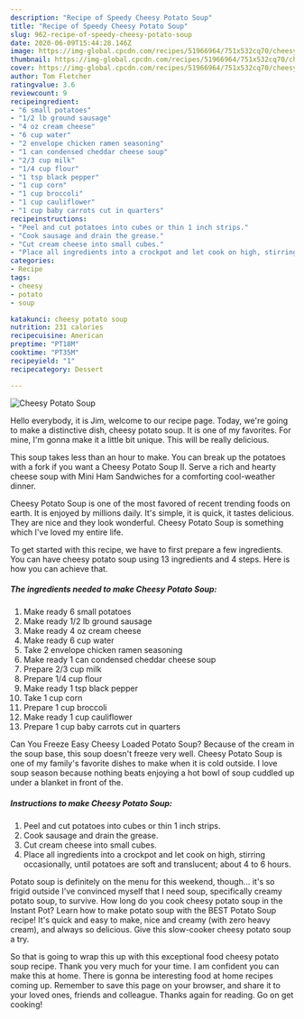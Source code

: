 ```yaml
---
description: "Recipe of Speedy Cheesy Potato Soup"
title: "Recipe of Speedy Cheesy Potato Soup"
slug: 962-recipe-of-speedy-cheesy-potato-soup
date: 2020-06-09T15:44:28.146Z
image: https://img-global.cpcdn.com/recipes/51966964/751x532cq70/cheesy-potato-soup-recipe-main-photo.jpg
thumbnail: https://img-global.cpcdn.com/recipes/51966964/751x532cq70/cheesy-potato-soup-recipe-main-photo.jpg
cover: https://img-global.cpcdn.com/recipes/51966964/751x532cq70/cheesy-potato-soup-recipe-main-photo.jpg
author: Tom Fletcher
ratingvalue: 3.6
reviewcount: 9
recipeingredient:
- "6 small potatoes"
- "1/2 lb ground sausage"
- "4 oz cream cheese"
- "6 cup water"
- "2 envelope chicken ramen seasoning"
- "1 can condensed cheddar cheese soup"
- "2/3 cup milk"
- "1/4 cup flour"
- "1 tsp black pepper"
- "1 cup corn"
- "1 cup broccoli"
- "1 cup cauliflower"
- "1 cup baby carrots cut in quarters"
recipeinstructions:
- "Peel and cut potatoes into cubes or thin 1 inch strips."
- "Cook sausage and drain the grease."
- "Cut cream cheese into small cubes."
- "Place all ingredients into a crockpot and let cook on high, stirring occasionally, until potatoes are soft and translucent; about 4 to 6 hours."
categories:
- Recipe
tags:
- cheesy
- potato
- soup

katakunci: cheesy potato soup 
nutrition: 231 calories
recipecuisine: American
preptime: "PT18M"
cooktime: "PT35M"
recipeyield: "1"
recipecategory: Dessert

---
```



![Cheesy Potato Soup](https://img-global.cpcdn.com/recipes/51966964/751x532cq70/cheesy-potato-soup-recipe-main-photo.jpg)

Hello everybody, it is Jim, welcome to our recipe page. Today, we're going to make a distinctive dish, cheesy potato soup. It is one of my favorites. For mine, I'm gonna make it a little bit unique. This will be really delicious.

This soup takes less than an hour to make. You can break up the potatoes with a fork if you want a Cheesy Potato Soup II. Serve a rich and hearty cheese soup with Mini Ham Sandwiches for a comforting cool-weather dinner.

Cheesy Potato Soup is one of the most favored of recent trending foods on earth. It is enjoyed by millions daily. It's simple, it is quick, it tastes delicious. They are nice and they look wonderful. Cheesy Potato Soup is something which I've loved my entire life.


To get started with this recipe, we have to first prepare a few ingredients. You can have cheesy potato soup using 13 ingredients and 4 steps. Here is how you can achieve that.

<!--inarticleads1-->

##### The ingredients needed to make Cheesy Potato Soup:

1. Make ready 6 small potatoes
1. Make ready 1/2 lb ground sausage
1. Make ready 4 oz cream cheese
1. Make ready 6 cup water
1. Take 2 envelope chicken ramen seasoning
1. Make ready 1 can condensed cheddar cheese soup
1. Prepare 2/3 cup milk
1. Prepare 1/4 cup flour
1. Make ready 1 tsp black pepper
1. Take 1 cup corn
1. Prepare 1 cup broccoli
1. Make ready 1 cup cauliflower
1. Prepare 1 cup baby carrots cut in quarters


Can You Freeze Easy Cheesy Loaded Potato Soup? Because of the cream in the soup base, this soup doesn&#39;t freeze very well. Cheesy Potato Soup is one of my family&#39;s favorite dishes to make when it is cold outside. I love soup season because nothing beats enjoying a hot bowl of soup cuddled up under a blanket in front of the. 

<!--inarticleads2-->

##### Instructions to make Cheesy Potato Soup:

1. Peel and cut potatoes into cubes or thin 1 inch strips.
1. Cook sausage and drain the grease.
1. Cut cream cheese into small cubes.
1. Place all ingredients into a crockpot and let cook on high, stirring occasionally, until potatoes are soft and translucent; about 4 to 6 hours.


Potato soup is definitely on the menu for this weekend, though… it&#39;s so frigid outside I&#39;ve convinced myself that I need soup, specifically creamy potato soup, to survive. How long do you cook cheesy potato soup in the Instant Pot? Learn how to make potato soup with the BEST Potato Soup recipe! It&#39;s quick and easy to make, nice and creamy (with zero heavy cream), and always so delicious. Give this slow-cooker cheesy potato soup a try. 

So that is going to wrap this up with this exceptional food cheesy potato soup recipe. Thank you very much for your time. I am confident you can make this at home. There is gonna be interesting food at home recipes coming up. Remember to save this page on your browser, and share it to your loved ones, friends and colleague. Thanks again for reading. Go on get cooking!
